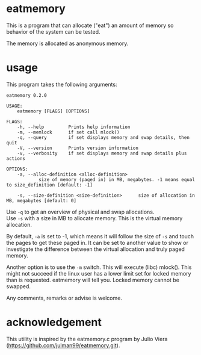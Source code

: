 # eatmemory
This is a program that can allocate ("eat") an amount of memory so behavior of the system can be tested.

The memory is allocated as anonymous memory.

# usage
This program takes the following arguments:
```
eatmemory 0.2.0

USAGE:
    eatmemory [FLAGS] [OPTIONS]

FLAGS:
    -h, --help         Prints help information
    -m, --memlock      if set call mlock()
    -q, --query        if set displays memory and swap details, then quit
    -V, --version      Prints version information
    -v, --verbosity    if set displays memory and swap details plus actions

OPTIONS:
    -a, --alloc-definition <alloc-definition>
            size of memory (paged in) in MB, megabytes. -1 means equal to size_definition [default: -1]

    -s, --size-definition <size-definition>      size of allocation in MB, megabytes [default: 0]
```

Use `-q` to get an overview of physical and swap allocations.  
Use `-s` with a size in MB to allocate memory. This is the virtual memory allocation.  

By default, `-a` is set to -1, which means it will follow the size of `-s` and touch the pages to get these paged in.
It can be set to another value to show or investigate the difference between the virtual allocation and truly paged memory.  

Another option is to use the `-m` switch. This will execute (libc) mlock(). 
This might not succeed if the linux user has a lower limit set for locked memory than is requested. eatmemory will tell you.
Locked memory cannot be swapped.

Any comments, remarks or advise is welcome.

# acknowledgement
This utility is inspired by the eatmemory.c program by Julio Viera (https://github.com/julman99/eatmemory.git).
